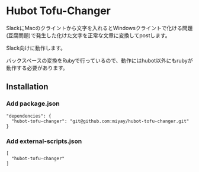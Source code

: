 # Hubot Tofu-Changer

SlackにMacのクライントから文字を入れるとWindowsクライントで化ける問題(豆腐問題)で発生した化けた文字を正常な文章に変換してpostします。



Slack向けに動作します。

バックスペースの変換をRubyで行っているので、動作にはhubot以外にもrubyが動作する必要があります。

## Installation
### Add package.json

```
"dependencies": {
  "hubot-tofu-changer": "git@github.com:miyay/hubot-tofu-changer.git"
}
```

### Add external-scripts.json

```
[
  "hubot-tofu-changer"
]
```
